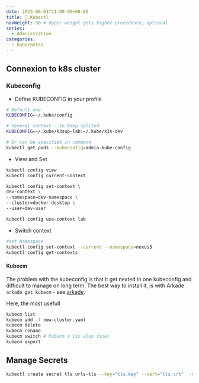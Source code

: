 ```yaml
---
date: 2023-08-01T21:00:00+08:00
title: 🎲 Kubectl
navWeight: 50 # Upper weight gets higher precedence, optional.
series:
  - Admnistration
categories:
  - Kubernetes
---
```


## Connexion to k8s cluster

### Kubeconfig 

* Define KUBECONFIG in your profile

```bash
# Default one 
KUBECONFIG=~/.kube/config

# Several context - to keep splited 
KUBECONFIG=~/.kube/k3sup-lab:~/.kube/k3s-dev

# Or can be specified in command
kubectl get pods --kubeconfig=admin-kube-config
```

* View and Set

```bash
kubectl config view
kubectl config current-context

kubectl config set-context \
dev-context \
--namespace=dev-namespace \
--cluster=docker-desktop \
--user=dev-user

kubectl config use-context lab
```

* Switch context

```bash
#set Namespace 
kubectl config set-context --current --namespace=nexus3
kubectl config get-contexts
```

#### Kubecm

The problem with the kubeconfig is that it get nexted in one kubeconfig and difficult to manage on long term.
The best way to install it, is with Arkade `arkade get kubecm` - see [arkade](https://github.com/alexellis/arkade).

Here, the most usefull
```bash 
kubecm list 
kubecm add -f new-cluster.yaml
kubecm delete
kubecm rename
kubecm switch # Kubecm s (is also fine)
kubecm export
```

## Manage Secrets

```bash 
kubectl create secret tls urls-tls --key="tls.key" --cert="tls.crt"  -n longhorn-system --dry-run=client -o yaml
```